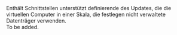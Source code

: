 <Namespace Name="Microsoft.Azure.Management.Compute.Fluent.VirtualMachineScaleSetUnmanagedDataDisk.UpdateDefinition">
  <Docs>
    <summary>Enthält Schnittstellen unterstützt definierende des Updates, die die virtuellen Computer in einer Skala, die festlegen nicht verwaltete Datenträger verwenden.</summary> 
    <remarks>To be added.</remarks>
  </Docs>
</Namespace>
